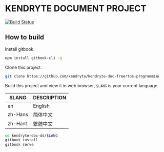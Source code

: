 # KENDRYTE DOCUMENT PROJECT

[![Build Status](https://travis-ci.org/kendryte/kendryte-doc-freertos-programming-guide.svg)](https://travis-ci.org/kendryte/kendryte-doc-freertos-programming-guide)

## How to build

Install gitbook.

```bash
npm install gitbook-cli -g
```

Clone this project.

```bash
git clone https://github.com/kendryte/kendryte-doc-freertos-programming-guide.git
```

Build this project and view it in web browser, ``$LANG`` is your current language.

| \$LANG  | DESCRIPTION |
| ------- | ----------- |
| en      | English     |
| zh-Hans | 简体中文    |
| zh-Hant | 繁體中文    |

```bash
cd kendryte-doc-ds/$LANG
gitbook install
gitbook serve
```
